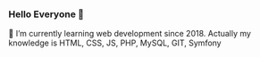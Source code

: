 ### Hello Everyone 👋


🌱 I’m currently learning web development since 2018. Actually my knowledge is HTML, CSS, JS, PHP, MySQL, GIT, Symfony
